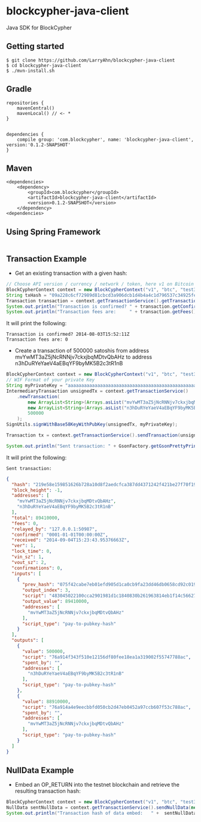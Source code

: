 blockcypher-java-client
===========
Java SDK for BlockCypher

Getting started
-----
```
$ git clone https://github.com/LarryAhn/blockcypher-java-client
$ cd blockcypher-java-client
$ ./mvn-install.sh
```

Gradle
-----
```
repositories {
    mavenCentral()
    mavenLocal() // <- *
}


dependencies {
    compile group: 'com.blockcypher', name: 'blockcypher-java-client', version:'0.1.2-SNAPSHOT'
}
```

Maven
-----
```
<dependencies>
    <dependency>
        <groupId>com.blockcypher</groupId>
        <artifactId>blockcypher-java-client</artifactId>
        <version>0.1.2-SNAPSHOT</version>
    </dependency>
<dependencies>
```

Using Spring Framework
-----
```java

```

Transaction Example
-----
* Get an existing transaction with a given hash:

```java
// Choose API version / currency / network / token, here v1 on Bitcoin's testnet network
BlockCypherContext context = new BlockCypherContext("v1", "btc", "test3", "YOURTOKEN");
String txHash = "09a228c6cf72989d81cbcd3a906dcb1d4b4a4c1d796537c34925feea1da2af35"
Transaction transaction = context.getTransactionService().getTransaction(txHash);
System.out.println("Transaction is confirmed? " + transaction.getConfirmed());
System.out.println("Transaction fees are:     " + transaction.getFees());
```

It will print the following:
```
Transaction is confirmed? 2014-08-03T15:52:11Z
Transaction fees are: 0
```

* Create a transaction of 500000 satoshis from address mvYwMT3aZ5jNcRNNjv7ckxjbqMDtvQbAHz to address n3hDuRYeYaeV4aEBqYF9byMK5B2c3tR1nB

```java
BlockCypherContext context = new BlockCypherContext("v1", "btc", "test3", "YOURTOKEN");
// WIF Format of your private Key
String myPrivateKey = "aaaaaaaaaaaaaaaaaaaaaaaaaaaaaaaaaaaaaaaaaaaaaaaaaaaa";
IntermediaryTransaction unsignedTx = context.getTransactionService()
    .newTransaction(
        new ArrayList<String>(Arrays.asList("mvYwMT3aZ5jNcRNNjv7ckxjbqMDtvQbAHz")),
        new ArrayList<String>(Arrays.asList("n3hDuRYeYaeV4aEBqYF9byMK5B2c3tR1nB")),
        500000
    );
SignUtils.signWithBase58KeyWithPubKey(unsignedTx, myPrivateKey);

Transaction tx = context.getTransactionService().sendTransaction(unsignedTx);

System.out.println("Sent transaction: " + GsonFactory.getGsonPrettyPrint().toJson(tx));
```

It will print the following:
```
Sent transaction: 
```
```json
{
  "hash": "219e58e159851626b728a10d8f2aedcfca387dd4371242f421be27f70f19585a",
  "block_height": -1,
  "addresses": [
    "mvYwMT3aZ5jNcRNNjv7ckxjbqMDtvQbAHz",
    "n3hDuRYeYaeV4aEBqYF9byMK5B2c3tR1nB"
  ],
  "total": 89410000,
  "fees": 0,
  "relayed_by": "127.0.0.1:50987",
  "confirmed": "0001-01-01T00:00:00Z",
  "received": "2014-09-04T15:23:43.95376663Z",
  "ver": 1,
  "lock_time": 0,
  "vin_sz": 1,
  "vout_sz": 2,
  "confirmations": 0,
  "inputs": [
    {
      "prev_hash": "075f42cabe7eb01efd905d1ca0cb9fa23dd46db0658cd92c0198ef38814999f5",
      "output_index": 3,
      "script": "483045022100cca2901981d1c1840830b261963814eb1f14c56627e2a171b07a35ad44d49fbe0220485909ab2b79017861444840efce615e63a0d79fd1b69ef88c3ec00f1af255b5012102b93edbd6aa7df3510a1e76d355428f382e5a25e167560eea34055f6f98d6bae4",
      "output_value": 89410000,
      "addresses": [
        "mvYwMT3aZ5jNcRNNjv7ckxjbqMDtvQbAHz"
      ],
      "script_type": "pay-to-pubkey-hash"
    }
  ],
  "outputs": [
    {
      "value": 500000,
      "script": "76a914f343f510e12156df80fee18ea1a319002f55747788ac",
      "spent_by": "",
      "addresses": [
        "n3hDuRYeYaeV4aEBqYF9byMK5B2c3tR1nB"
      ],
      "script_type": "pay-to-pubkey-hash"
    },
    {
      "value": 88910000,
      "script": "76a914a4e9eecbbfd050cb2d47eb0452a97ccb607f53c788ac",
      "spent_by": "",
      "addresses": [
        "mvYwMT3aZ5jNcRNNjv7ckxjbqMDtvQbAHz"
      ],
      "script_type": "pay-to-pubkey-hash"
    }
  ]
}
```

NullData Example
-----
* Embed an OP_RETURN into the testnet blockchain and retrieve the resulting transaction hash:

```java
BlockCypherContext context = new BlockCypherContext("v1", "btc", "test3", "YOURTOKEN");
NullData sentNullData = context.getTransactionService().sendNullData(new NullData("hello there", "string"));
System.out.println("Transaction hash of data embed:   " +  sentNullData.getHash());
``` 
